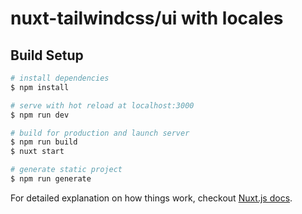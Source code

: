 # nuxt-tailwindcss/ui with locales



## Build Setup

```bash
# install dependencies
$ npm install

# serve with hot reload at localhost:3000
$ npm run dev

# build for production and launch server
$ npm run build
$ nuxt start

# generate static project
$ npm run generate
```

For detailed explanation on how things work, checkout [Nuxt.js docs](https://nuxtjs.org).

